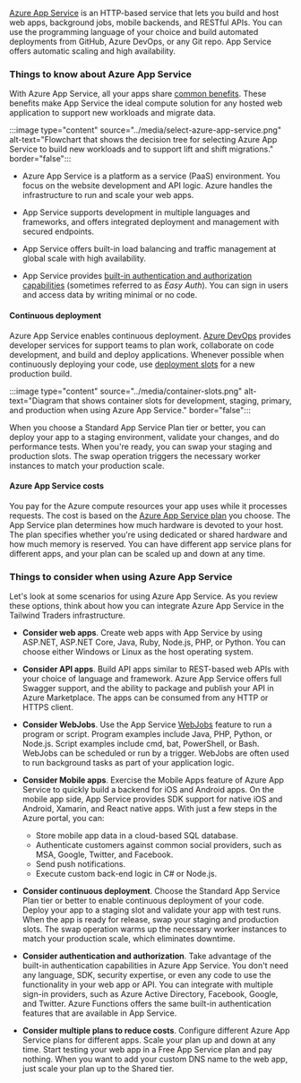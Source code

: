 [Azure App Service](/azure/app-service/overview) is an HTTP-based service that lets you build and host web apps, background jobs, mobile backends, and RESTful APIs. You can use the programming language of your choice and build automated deployments from GitHub, Azure DevOps, or any Git repo. App Service offers automatic scaling and high availability.

### Things to know about Azure App Service

With Azure App Service, all your apps share [common benefits](/azure/app-service/overview). These benefits make App Service the ideal compute solution for any hosted web application to support new workloads and migrate data.  

:::image type="content" source="../media/select-azure-app-service.png" alt-text="Flowchart that shows the decision tree for selecting Azure App Service to build new workloads and to support lift and shift migrations." border="false":::

- Azure App Service is a platform as a service (PaaS) environment. You focus on the website development and API logic. Azure handles the infrastructure to run and scale your web apps.

- App Service supports development in multiple languages and frameworks, and offers integrated deployment and management with secured endpoints.

- App Service offers built-in load balancing and traffic management at global scale with high availability. 

- App Service provides [built-in authentication and authorization capabilities](/azure/app-service/overview-authentication-authorization) (sometimes referred to as _Easy Auth_). You can sign in users and access data by writing minimal or no code.

#### Continuous deployment

Azure App Service enables continuous deployment. [Azure DevOps](/azure/devops/user-guide/what-is-azure-devops) provides developer services for support teams to plan work, collaborate on code development, and build and deploy applications. Whenever possible when continuously deploying your code, use [deployment slots](/azure/app-service/deploy-staging-slots) for a new production build. 

:::image type="content" source="../media/container-slots.png" alt-text="Diagram that shows container slots for development, staging, primary, and production when using Azure App Service." border="false":::

When you choose a Standard App Service Plan tier or better, you can deploy your app to a staging environment, validate your changes, and do performance tests. When you're ready, you can swap your staging and production slots. The swap operation triggers the necessary worker instances to match your production scale.

#### Azure App Service costs

You pay for the Azure compute resources your app uses while it processes requests. The cost is based on the [Azure App Service plan](/azure/app-service/overview-hosting-plans) you choose. The App Service plan determines how much hardware is devoted to your host. The plan specifies whether you're using dedicated or shared hardware and how much memory is reserved. You can have different app service plans for different apps, and your plan can be scaled up and down at any time. 

### Things to consider when using Azure App Service

Let's look at some scenarios for using Azure App Service. As you review these options, think about how you can integrate Azure App Service in the Tailwind Traders infrastructure.

- **Consider web apps**. Create web apps with App Service by using ASP.NET, ASP.NET Core, Java, Ruby, Node.js, PHP, or Python. You can choose either Windows or Linux as the host operating system.

- **Consider API apps**. Build API apps similar to REST-based web APIs with your choice of language and framework. Azure App Service offers full Swagger support, and the ability to package and publish your API in Azure Marketplace. The apps can be consumed from any HTTP or HTTPS client.

- **Consider WebJobs**. Use the App Service [WebJobs](/azure/app-service/webjobs-create) feature to run a program or script. Program examples include Java, PHP, Python, or Node.js. Script examples include cmd, bat, PowerShell, or Bash. WebJobs can be scheduled or run by a trigger. WebJobs are often used to run background tasks as part of your application logic.

- **Consider Mobile apps**. Exercise the Mobile Apps feature of Azure App Service to quickly build a backend for iOS and Android apps. On the mobile app side, App Service provides SDK support for native iOS and Android, Xamarin, and React native apps. With just a few steps in the Azure portal, you can:
   - Store mobile app data in a cloud-based SQL database.
   - Authenticate customers against common social providers, such as MSA, Google, Twitter, and Facebook.
   - Send push notifications.
   - Execute custom back-end logic in C# or Node.js.

- **Consider continuous deployment**. Choose the Standard App Service Plan tier or better to enable continuous deployment of your code. Deploy your app to a staging slot and validate your app with test runs. When the app is ready for release, swap your staging and production slots. The swap operation warms up the necessary worker instances to match your production scale, which eliminates downtime.

- **Consider authentication and authorization**. Take advantage of the built-in authentication capabilities in Azure App Service. You don't need any language, SDK, security expertise, or even any code to use the functionality in your web app or API. You can integrate with multiple sign-in providers, such as Azure Active Directory, Facebook, Google, and Twitter. Azure Functions offers the same built-in authentication features that are available in App Service.

- **Consider multiple plans to reduce costs**. Configure different Azure App Service plans for different apps. Scale your plan up and down at any time. Start testing your web app in a Free App Service plan and pay nothing. When you want to add your custom DNS name to the web app, just scale your plan up to the Shared tier.